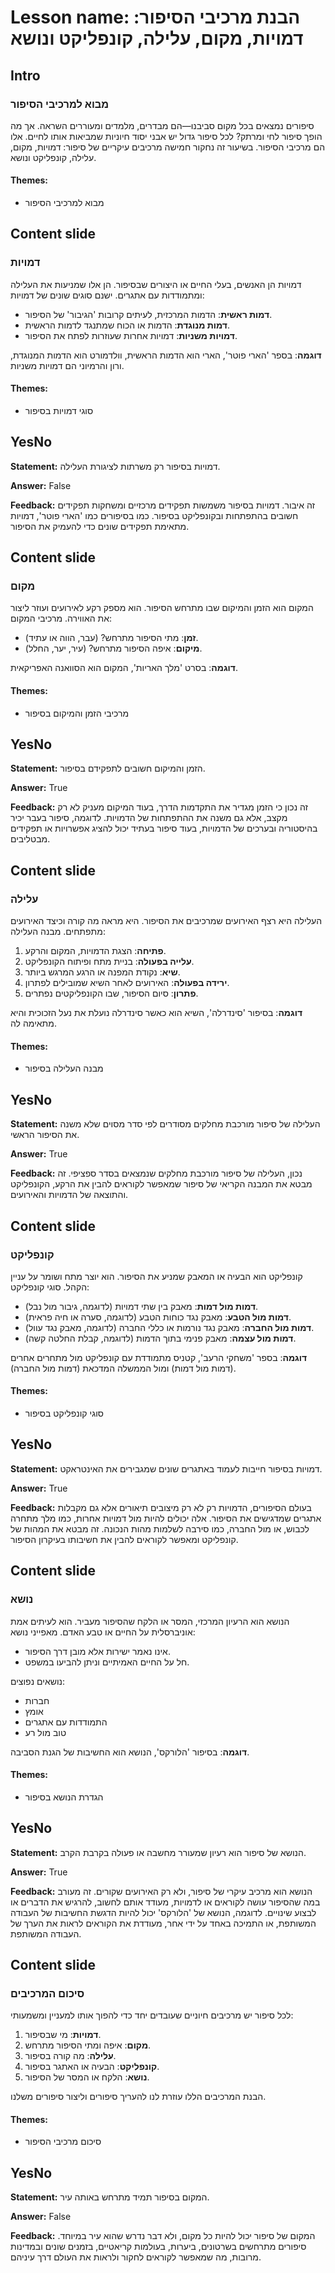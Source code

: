 # Lesson name: הבנת מרכיבי הסיפור: דמויות, מקום, עלילה, קונפליקט ונושא

## Intro

### מבוא למרכיבי הסיפור

סיפורים נמצאים בכל מקום סביבנו—הם מבדרים, מלמדים ומעוררים השראה. אך מה הופך סיפור לחי ומרתק? לכל סיפור גדול יש אבני יסוד חיוניות שמביאות אותו לחיים. אלו הם מרכיבי הסיפור. בשיעור זה נחקור חמישה מרכיבים עיקריים של סיפור: דמויות, מקום, עלילה, קונפליקט ונושא.

#### **Themes:**
- מבוא למרכיבי הסיפור

## Content slide

### דמויות

דמויות הן האנשים, בעלי החיים או היצורים שבסיפור. הן אלו שמניעות את העלילה ומתמודדות עם אתגרים. ישנם סוגים שונים של דמויות:
- **דמות ראשית**: הדמות המרכזית, לעיתים קרובות 'הגיבור' של הסיפור.
- **דמות מנוגדת**: הדמות או הכוח שמתנגד לדמות הראשית.
- **דמויות משניות**: דמויות אחרות שעוזרות לפתח את הסיפור.

**דוגמה**: בספר 'הארי פוטר', הארי הוא הדמות הראשית, וולדמורט הוא הדמות המנוגדת, ורון והרמיוני הם דמויות משניות.

#### **Themes:**
- סוגי דמויות בסיפור

## YesNo

**Statement:** דמויות בסיפור רק משרתות לציגורת העלילה.

**Answer:** False

**Feedback:**
זה איבור. דמויות בסיפור משמשות תפקידים מרכזיים ומשחקות תפקידים חשובים בהתפתחות ובקונפליקט בסיפור. כמו בסיפורים כמו 'הארי פוטר', דמויות מתאימת תפקידים שונים כדי להעמיק את הסיפור.


## Content slide

### מקום

המקום הוא הזמן והמיקום שבו מתרחש הסיפור. הוא מספק רקע לאירועים ועוזר ליצור את האווירה.
מרכיבי המקום:
- **זמן**: מתי הסיפור מתרחש? (עבר, הווה או עתיד).
- **מיקום**: איפה הסיפור מתרחש? (עיר, יער, החלל).

**דוגמה**: בסרט 'מלך האריות', המקום הוא הסוואנה האפריקאית.

#### **Themes:**
- מרכיבי הזמן והמיקום בסיפור

## YesNo

**Statement:** הזמן והמיקום חשובים לתפקידם בסיפור.

**Answer:** True

**Feedback:**
זה נכון כי הזמן מגדיר את התקדמות הדרך, בעוד המיקום מעניק לא רק מקצב, אלא גם משנה את ההתפתחות של הדמויות. לדוגמה, סיפור בעבר יכיר בהיסטוריה ובערכים של הדמויות, בעוד סיפור בעתיד יכול להציג אפשרויות או תפקידים מבטליבים.


## Content slide

### עלילה

העלילה היא רצף האירועים שמרכיבים את הסיפור. היא מראה מה קורה וכיצד האירועים מתפתחים.
מבנה העלילה:
1. **פתיחה**: הצגת הדמויות, המקום והרקע.
2. **עלייה בפעולה**: בניית מתח ופיתוח הקונפליקט.
3. **שיא**: נקודת המפנה או הרגע המרגש ביותר.
4. **ירידה בפעולה**: האירועים לאחר השיא שמובילים לפתרון.
5. **פתרון**: סיום הסיפור, שבו הקונפליקטים נפתרים.

**דוגמה**: בסיפור 'סינדרלה', השיא הוא כאשר סינדרלה נועלת את נעל הזכוכית והיא מתאימה לה.

#### **Themes:**
- מבנה העלילה בסיפור

## YesNo

**Statement:** העלילה של סיפור מורכבת מחלקים מסודרים לפי סדר מסוים שלא משנה את הסיפור הראשי.

**Answer:** True

**Feedback:**
נכון, העלילה של סיפור מורכבת מחלקים שנמצאים בסדר ספציפי. זה מבטא את המבנה הקריאי של סיפור שמאפשר לקוראים להבין את הרקע, הקונפליקט והתוצאה של הדמויות והאירועים.


## Content slide

### קונפליקט

קונפליקט הוא הבעיה או המאבק שמניע את הסיפור. הוא יוצר מתח ושומר על עניין הקהל.
סוגי קונפליקט:
- **דמות מול דמות**: מאבק בין שתי דמויות (לדוגמה, גיבור מול נבל).
- **דמות מול הטבע**: מאבק נגד כוחות הטבע (לדוגמה, סערה או חיה פראית).
- **דמות מול החברה**: מאבק נגד נורמות או כללי החברה (לדוגמה, מאבק נגד עוול).
- **דמות מול עצמה**: מאבק פנימי בתוך הדמות (לדוגמה, קבלת החלטה קשה).

**דוגמה**: בספר 'משחקי הרעב', קטניס מתמודדת עם קונפליקט מול מתחרים אחרים (דמות מול דמות) ומול הממשלה המדכאת (דמות מול החברה).

#### **Themes:**
- סוגי קונפליקט בסיפור

## YesNo

**Statement:** דמויות בסיפור חייבות לעמוד באתגרים שונים שמגבירים את האינטראקט.

**Answer:** True

**Feedback:**
בעולם הסיפורים, הדמויות רק לא רק מיצובים תיאורים אלא גם מקבלות אתגרים שמדגישים את הסיפור. אלה יכולים להיות מול דמויות אחרות, כמו מלך מתחרה לכבוש, או מול החברה, כמו סירבה לשלמות מהות הנכונה. זה מבטא את המהות של קונפליקט ומאפשר לקוראים להבין את חשיבותו בעיקרון הסיפור.


## Content slide

### נושא

הנושא הוא הרעיון המרכזי, המסר או הלקח שהסיפור מעביר. הוא לעיתים אמת אוניברסלית על החיים או טבע האדם.
מאפייני נושא:
- אינו נאמר ישירות אלא מובן דרך הסיפור.
- חל על החיים האמיתיים וניתן להביעו במשפט.

נושאים נפוצים:
- חברות
- אומץ
- התמודדות עם אתגרים
- טוב מול רע

**דוגמה**: בסיפור 'הלורקס', הנושא הוא החשיבות של הגנת הסביבה.

#### **Themes:**
- הגדרת הנושא בסיפור

## YesNo

**Statement:** הנושא של סיפור הוא רעיון שמעורר מחשבה או פעולה בקרבת הקרב.

**Answer:** True

**Feedback:**
הנושא הוא מרכיב עיקרי של סיפור, ולא רק האירועים שקורים. זה מעורב במה שהסיפור עושה לקוראים או לדמויות, מעודד אותם לחשוב, להרגיש את הדברים או לבצוע שינויים. לדוגמה, הנושא של 'הלורקס' יכול להיות הדגשת החשיבות של העבודה המשותפת, או התמיכה באחד על ידי אחר, מעודדת את הקוראים לראות את הערך של העבודה המשותפת.


## Content slide

### סיכום המרכיבים

לכל סיפור יש מרכיבים חיוניים שעובדים יחד כדי להפוך אותו למעניין ומשמעותי:
1. **דמויות**: מי שבסיפור.
2. **מקום**: איפה ומתי הסיפור מתרחש.
3. **עלילה**: מה קורה בסיפור.
4. **קונפליקט**: הבעיה או האתגר בסיפור.
5. **נושא**: הלקח או המסר של הסיפור.

הבנת המרכיבים הללו עוזרת לנו להעריך סיפורים וליצור סיפורים משלנו.

#### **Themes:**
- סיכום מרכיבי הסיפור

## YesNo

**Statement:** המקום בסיפור תמיד מתרחש באותה עיר.

**Answer:** False

**Feedback:**
המקום של סיפור יכול להיות כל מקום, ולא דבר נדרש שהוא עיר במיוחד. סיפורים מתרחשים בשרטונים, ביערות, בעולמות קריאטיים, בזמנים שונים ובמדינות מרובות, מה שמאפשר לקוראים לחקור ולראות את העולם דרך עיניהם.

